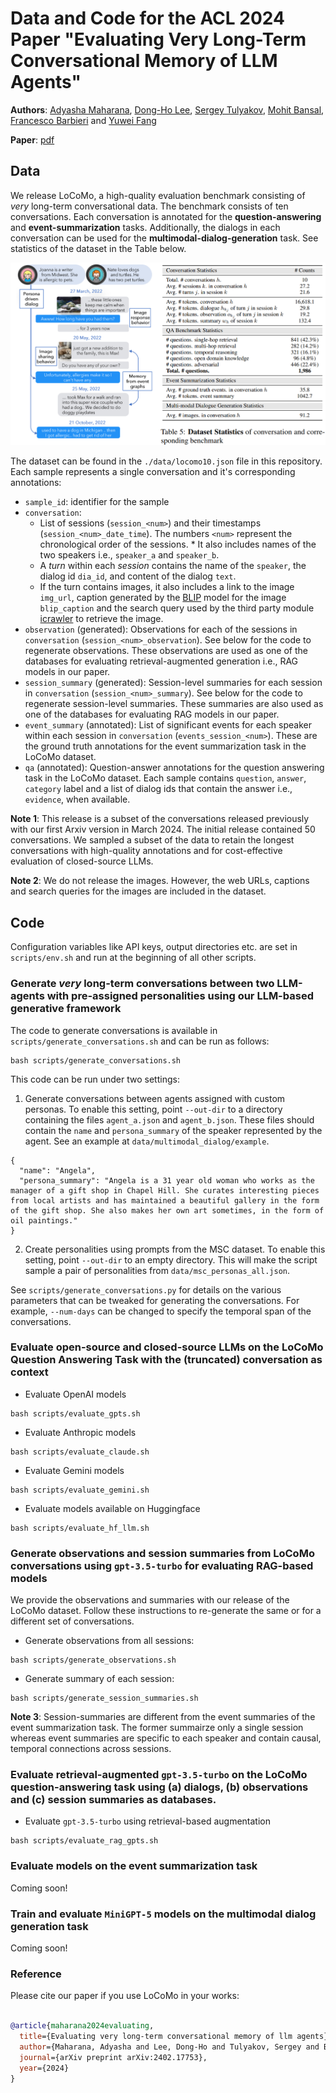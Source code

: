 # Data and Code for the **ACL 2024** Paper "**Evaluating Very Long-Term Conversational Memory of LLM Agents**"
**Authors**: [Adyasha Maharana](https://adymaharana.github.io/), [Dong-Ho Lee](https://www.danny-lee.info/), [Sergey Tulyakov](https://stulyakov.com/), [Mohit Bansal](https://www.cs.unc.edu/~mbansal/), [Francesco Barbieri](https://fvancesco.github.io/) and [Yuwei Fang](https://yuwfan.github.io/)

**Paper**: [pdf](https://github.com/snap-research/locomo/tree/main/static/paper/locomo.pdf)

## Data

We release LoCoMo, a high-quality evaluation benchmark consisting of *very* long-term conversational data. The benchmark consists of ten conversations. Each conversation is annotated for the **question-answering** and **event-summarization** tasks. Additionally, the dialogs in each conversation can be used for the **multimodal-dialog-generation** task. See statistics of the dataset in the Table below.

![image](./static/images/locomo_example_stats.png)

The dataset can be found in the ```./data/locomo10.json``` file in this repository. Each sample represents a single conversation and it's corresponding annotations: 
* `sample_id`: identifier for the sample
* `conversation`: 
    * List of sessions (`session_<num>`) and their timestamps (`session_<num>_date_time`). The numbers `<num>` represent the chronological order of the sessions. * It also includes names of the two speakers i.e., `speaker_a` and `speaker_b`. 
    * A *turn* within each *session* contains the name of the `speaker`, the dialog id `dia_id`, and content of the dialog `text`. 
    * If the turn contains images, it also includes a link to the image `img_url`, caption generated by the [BLIP](https://huggingface.co/Salesforce/blip-image-captioning-large) model for the image `blip_caption` and the search query used by the third party module [icrawler](https://icrawler.readthedocs.io/en/latest/) to retrieve the image.
* `observation` (generated): Observations for each of the sessions in `conversation` (`session_<num>_observation`). See below for the code to regenerate observations. These observations are used as one of the databases for evaluating retrieval-augmented generation i.e., RAG models in our paper.
* `session_summary` (generated): Session-level summaries for each session in `conversation` (`session_<num>_summary`). See below for the code to regenerate session-level summaries. These summaries are also used as one of the databases for evaluating RAG models in our paper.
* `event_summary` (annotated): List of significant events for each speaker within each session in `conversation` (`events_session_<num>`). These are the ground truth annotations for the event summarization task in the LoCoMo dataset.
* `qa` (annotated): Question-answer annotations for the question answering task in the LoCoMo dataset. Each sample contains `question`, `answer`, `category` label and a list of dialog ids that contain the answer i.e., `evidence`, when available.


**Note 1**: This release is a subset of the conversations released previously with our first Arxiv version in March 2024. The initial release contained 50 conversations. We sampled a subset of the data to retain the longest conversations with high-quality annotations and for cost-effective evaluation of closed-source LLMs.

**Note 2**: We do not release the images. However, the web URLs, captions and search queries for the images are included in the dataset.


## Code

Configuration variables like API keys, output directories etc. are set in `scripts/env.sh` and run at the beginning of all other scripts.

### Generate *very* long-term conversations between two LLM-agents with pre-assigned personalities using our LLM-based generative framework
The code to generate conversations is available in `scripts/generate_conversations.sh` and can be run as follows:
```
bash scripts/generate_conversations.sh
```

This code can be run under two settings:
1. Generate conversations between agents assigned with custom personas. To enable this setting, point `--out-dir` to a directory containing the files `agent_a.json` and `agent_b.json`. These files should contain the `name` and `persona_summary` of the speaker represented by the agent. See an example at `data/multimodal_dialog/example`.

```
{
  "name": "Angela",
  "persona_summary": "Angela is a 31 year old woman who works as the manager of a gift shop in Chapel Hill. She curates interesting pieces from local artists and has maintained a beautiful gallery in the form of the gift shop. She also makes her own art sometimes, in the form of oil paintings."
}
```

2. Create personalities using prompts from the MSC dataset. To enable this setting, point `--out-dir` to an empty directory. This will make the script sample a pair of personalities from `data/msc_personas_all.json`.

See `scripts/generate_conversations.py` for details on the various parameters that can be tweaked for generating the conversations. For example, `--num-days` can be changed to specify the temporal span of the conversations.

### Evaluate open-source and closed-source LLMs on the LoCoMo Question Answering Task with the (truncated) conversation as context

* Evaluate OpenAI models
```
bash scripts/evaluate_gpts.sh
```

* Evaluate Anthropic models
```
bash scripts/evaluate_claude.sh
```

* Evaluate Gemini models
```
bash scripts/evaluate_gemini.sh
```

* Evaluate models available on Huggingface
```
bash scripts/evaluate_hf_llm.sh
```

### Generate observations and session summaries from LoCoMo conversations using `gpt-3.5-turbo` for evaluating RAG-based models
We provide the observations and summaries with our release of the LoCoMo dataset. Follow these instructions to re-generate the same or for a different set of conversations.

* Generate observations from all sessions:
```
bash scripts/generate_observations.sh
```

* Generate summary of each session:
```
bash scripts/generate_session_summaries.sh
```
**Note 3**: Session-summaries are different from the event summaries of the event summarization task. The former summairze only a single session whereas event summaries are specific to each speaker and contain causal, temporal connections across sessions.


### Evaluate retrieval-augmented `gpt-3.5-turbo` on the LoCoMo question-answering task using (a) dialogs, (b) observations and (c) session summaries as databases.
* Evaluate `gpt-3.5-turbo` using retrieval-based augmentation
```
bash scripts/evaluate_rag_gpts.sh
```

### Evaluate models on the event summarization task

Coming soon!

### Train and evaluate `MiniGPT-5` models on the multimodal dialog generation task

Coming soon!


### Reference
Please cite our paper if you use LoCoMo in your works:
```bibtex

@article{maharana2024evaluating,
  title={Evaluating very long-term conversational memory of llm agents},
  author={Maharana, Adyasha and Lee, Dong-Ho and Tulyakov, Sergey and Bansal, Mohit and Barbieri, Francesco and Fang, Yuwei},
  journal={arXiv preprint arXiv:2402.17753},
  year={2024}
}
```